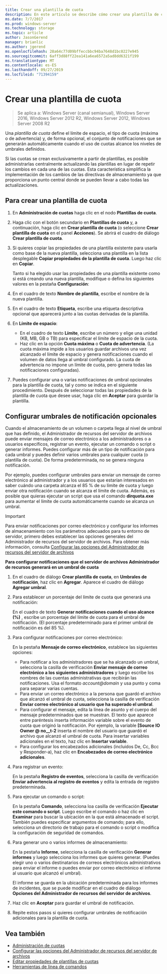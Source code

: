 ```yaml
---
title: Crear una plantilla de cuota
description: En este artículo se describe cómo crear una plantilla de cuota para definir un límite de espacio de almacenamiento
ms.date: 7/7/2017
ms.prod: windows-server
ms.technology: storage
ms.topic: article
author: JasonGerend
manager: brianlic
ms.author: jgerend
ms.openlocfilehash: 28a64c77d09bffeccbbc94ba7648d1bc0227e945
ms.sourcegitcommit: 6aff3d88ff22ea141a6ea6572a5ad8dd6321f199
ms.translationtype: MT
ms.contentlocale: es-ES
ms.lasthandoff: 09/27/2019
ms.locfileid: "71394159"
---
```

# <a name="create-a-quota-template"></a>Crear una plantilla de cuota

> Se aplica a: Windows Server (canal semianual), Windows Server 2016, Windows Server 2012 R2, Windows Server 2012, Windows Server 2008 R2

Una *plantilla de cuota* define el límite de espacio, el tipo de cuota (máxima o de advertencia) y, de forma opcional, el conjunto de notificaciones que se generarán automáticamente cuando el uso de cuotas alcance los niveles de umbrales definidos.

Si las cuotas se crean exclusivamente a partir de plantillas, es posible administrarlas centralmente actualizando las plantillas en lugar de repetir los cambios en cada una de las cuotas. Esta característica simplifica la implementación de los cambios de las directivas de almacenamiento ya que proporciona un punto central donde se pueden llevar a cabo todas las actualizaciones.

## <a name="to-create-a-quota-template"></a>Para crear una plantilla de cuota

1.  En **Administración de cuotas** haga clic en el nodo **Plantillas de cuota**.

2.  Haga clic con el botón secundario en **Plantillas de cuota** y, a continuación, haga clic en **Crear plantilla de cuota** (o seleccione **Crear plantilla de cuota** en el panel **Acciones**). Se abrirá el cuadro de diálogo **Crear plantilla de cuota**.

3.  Si quieres copiar las propiedades de una plantilla existente para usarla como base de la nueva plantilla, selecciona una plantilla en la lista desplegable **Copiar propiedades de la plantilla de cuota**. Luego haz clic en **Copiar**.

    Tanto si ha elegido usar las propiedades de una plantilla existente como si está creando una nueva plantilla, modifique o defina los siguientes valores en la pestaña **Configuración**:

4.  En el cuadro de texto **Nombre de plantilla**, escribe el nombre de la nueva plantilla.

5.  En el cuadro de texto **Etiqueta**, escribe una etiqueta descriptiva opcional que aparecerá junto a las cuotas derivadas de la plantilla.

6.  En **Límite de espacio**:

    -   En el cuadro de texto **Límite**, escribe un número y elige una unidad (KB, MB, GB o TB) para especificar el límite de espacio de la cuota.
    -   Haz clic en la opción **Cuota máxima** o **Cuota de advertencia**. (La cuota máxima impide a los usuarios guardar archivos una vez alcanzado el límite de espacio y genera notificaciones cuando el volumen de datos llega al umbral configurado. La cuota de advertencia no impone un límite de cuota, pero genera todas las notificaciones configuradas).

7.  Puedes configurar una o varias notificaciones de umbral opcionales para la plantilla de cuota, tal y como se indica en el siguiente procedimiento. Después de seleccionar todas las propiedades de la plantilla de cuota que desee usar, haga clic en **Aceptar** para guardar la plantilla.

## <a name="setting-optional-notification-thresholds"></a>Configurar umbrales de notificación opcionales

Cuando el almacenamiento de un volumen o carpeta llega al nivel de umbral que has definido, el Administrador de recursos del servidor de archivos puede enviar mensajes de correo electrónico a los administradores o a usuarios específicos, registrar un evento, ejecutar un comando o script o generar informes. Puedes configurar más de un tipo de notificación para cada umbral y puedes definir varios umbrales para cualquier cuota (o plantilla de cuota). De forma predeterminada, no se genera ninguna notificación.

Por ejemplo, puedes configurar umbrales para enviar un mensaje de correo electrónico al administrador y a los usuarios que estarían interesados en saber cuándo una carpeta alcanza el 85 % de su límite de cuota y luego enviar otra notificación cuando se alcanza el límite de cuota. Además, es posible que quieras ejecutar un script que usa el comando **dirquota.exe** para aumentar el límite de cuota automáticamente cuando se alcanza un umbral.

> [!Important]
> Para enviar notificaciones por correo electrónico y configurar los informes de almacenamiento con los parámetros adecuados para tu entorno de servidor, primero debes establecer las opciones generales del Administrador de recursos del servidor de archivos. Para obtener más información, consulta [Configurar las opciones del Administrador de recursos del servidor de archivos](setting-file-server-resource-manager-options.md)

**Para configurar notificaciones que el servidor de archivos Administrador de recursos generará en un umbral de cuota**

1. En el cuadro de diálogo **Crear plantilla de cuota**, en **Umbrales de notificación**, haz clic en **Agregar**. Aparece el cuadro de diálogo **Agregar umbral**.

2. Para establecer un porcentaje del límite de cuota que generará una notificación:

   En el cuadro de texto **Generar notificaciones cuando el uso alcance (%)** , escribe un porcentaje del límite de cuota para el umbral de notificación. (El porcentaje predeterminado para el primer umbral de notificación es del 85 %).

3. Para configurar notificaciones por correo electrónico:

   En la pestaña **Mensaje de correo electrónico**, establece las siguientes opciones:

   - Para notificar a los administradores que se ha alcanzado un umbral, selecciona la casilla de verificación **Enviar mensaje de correo electrónico a los siguientes administradores** y luego escribe los nombres de las cuentas administrativas que recibirán las notificaciones. Usa el formato <em>account@domain</em> y usa punto y coma para separar varias cuentas.
   - Para enviar un correo electrónico a la persona que guardó el archivo que alcanzó el umbral de cuota, selecciona la casilla de verificación **Enviar correo electrónico al usuario que ha superado el umbral**.
   - Para configurar el mensaje, edita la línea de asunto y el cuerpo del mensaje predeterminados que se muestran. El texto que aparece entre paréntesis inserta información variable sobre el evento de cuota que originó la notificación. Por ejemplo, la variable **\[Source IO Owner @ no__t-2** inserta el nombre del usuario que guardó el archivo que alcanzó el umbral de cuota. Para insertar variables adicionales en el texto, haz clic en **Insertar variable**.
   - Para configurar los encabezados adicionales (incluidos De, Cc, Bcc y Responder-a), haz clic en **Encabezados de correo electrónico adicionales**.

4. Para registrar un evento:

   En la pestaña **Registro de eventos**, selecciona la casilla de verificación **Enviar advertencia al registro de eventos** y edita la entrada de registro predeterminada.

5. Para ejecutar un comando o script:

   En la pestaña **Comando**, selecciona loa casilla de verificación **Ejecutar este comando o script**. Luego escribe el comando o haz clic en **Examinar** para buscar la ubicación en la que está almacenado el script. También puedes especificar argumentos de comando; para ello, selecciona un directorio de trabajo para el comando o script o modifica la configuración de seguridad de comandos.

6. Para generar uno o varios informes de almacenamiento:

   En la pestaña **Informe**, selecciona la casilla de verificación **Generar informes** y luego selecciona los informes que quieres generar. (Puedes elegir uno o varios destinatarios de correos electrónicos administrativos para enviar el informe o puedes enviar por correo electrónico el informe al usuario que alcanzó el umbral).

   El informe se guarda en la ubicación predeterminada para los informes de incidentes, que se puede modificar en el cuadro de diálogo **Opciones del Administrador de recursos del servidor de archivos**.

7. Haz clic en **Aceptar** para guardar el umbral de notificación.

8. Repite estos pasos si quieres configurar umbrales de notificación adicionales para la plantilla de cuota.

## <a name="see-also"></a>Vea también

-   [Administración de cuotas](quota-management.md)
-    [Configurar las opciones del Administrador de recursos del servidor de archivos](setting-file-server-resource-manager-options.md)
-   [Editar propiedades de plantillas de cuotas](edit-quota-template-properties.md)
-   [Herramientas de línea de comandos](command-line-tools.md)


